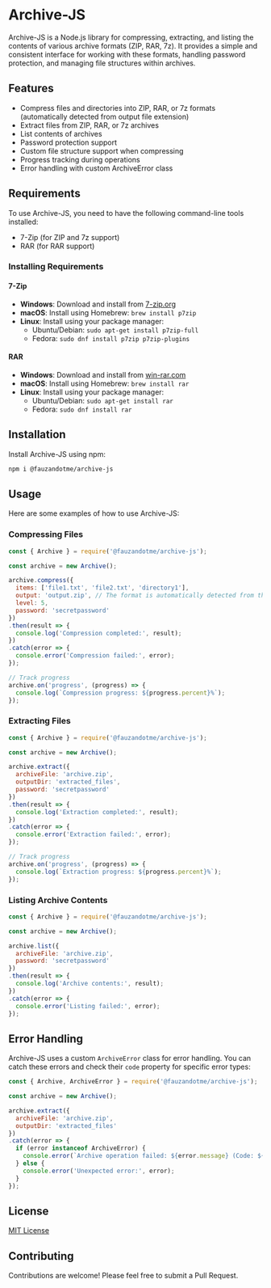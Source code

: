 # Archive-JS

Archive-JS is a Node.js library for compressing, extracting, and listing the contents of various archive formats (ZIP, RAR, 7z). It provides a simple and consistent interface for working with these formats, handling password protection, and managing file structures within archives.

## Features

- Compress files and directories into ZIP, RAR, or 7z formats (automatically detected from output file extension)
- Extract files from ZIP, RAR, or 7z archives
- List contents of archives
- Password protection support
- Custom file structure support when compressing
- Progress tracking during operations
- Error handling with custom ArchiveError class

## Requirements

To use Archive-JS, you need to have the following command-line tools installed:

- 7-Zip (for ZIP and 7z support)
- RAR (for RAR support)

### Installing Requirements

#### 7-Zip

- **Windows**: Download and install from [7-zip.org](https://www.7-zip.org/)
- **macOS**: Install using Homebrew: `brew install p7zip`
- **Linux**: Install using your package manager:
  - Ubuntu/Debian: `sudo apt-get install p7zip-full`
  - Fedora: `sudo dnf install p7zip p7zip-plugins`

#### RAR

- **Windows**: Download and install from [win-rar.com](https://www.win-rar.com/)
- **macOS**: Install using Homebrew: `brew install rar`
- **Linux**: Install using your package manager:
  - Ubuntu/Debian: `sudo apt-get install rar`
  - Fedora: `sudo dnf install rar`

## Installation

Install Archive-JS using npm:

```bash
npm i @fauzandotme/archive-js
```

## Usage

Here are some examples of how to use Archive-JS:

### Compressing Files

```javascript
const { Archive } = require('@fauzandotme/archive-js');

const archive = new Archive();

archive.compress({
  items: ['file1.txt', 'file2.txt', 'directory1'],
  output: 'output.zip', // The format is automatically detected from the file extension
  level: 5,
  password: 'secretpassword'
})
.then(result => {
  console.log('Compression completed:', result);
})
.catch(error => {
  console.error('Compression failed:', error);
});

// Track progress
archive.on('progress', (progress) => {
  console.log(`Compression progress: ${progress.percent}%`);
});
```

### Extracting Files

```javascript
const { Archive } = require('@fauzandotme/archive-js');

const archive = new Archive();

archive.extract({
  archiveFile: 'archive.zip',
  outputDir: 'extracted_files',
  password: 'secretpassword'
})
.then(result => {
  console.log('Extraction completed:', result);
})
.catch(error => {
  console.error('Extraction failed:', error);
});

// Track progress
archive.on('progress', (progress) => {
  console.log(`Extraction progress: ${progress.percent}%`);
});
```

### Listing Archive Contents

```javascript
const { Archive } = require('@fauzandotme/archive-js');

const archive = new Archive();

archive.list({
  archiveFile: 'archive.zip',
  password: 'secretpassword'
})
.then(result => {
  console.log('Archive contents:', result);
})
.catch(error => {
  console.error('Listing failed:', error);
});
```

## Error Handling

Archive-JS uses a custom `ArchiveError` class for error handling. You can catch these errors and check their `code` property for specific error types:

```javascript
const { Archive, ArchiveError } = require('@fauzandotme/archive-js');

const archive = new Archive();

archive.extract({
  archiveFile: 'archive.zip',
  outputDir: 'extracted_files'
})
.catch(error => {
  if (error instanceof ArchiveError) {
    console.error(`Archive operation failed: ${error.message} (Code: ${error.code})`);
  } else {
    console.error('Unexpected error:', error);
  }
});
```

## License

[MIT License](LICENSE)

## Contributing

Contributions are welcome! Please feel free to submit a Pull Request.